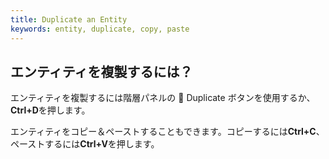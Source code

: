 ```yaml
---
title: Duplicate an Entity
keywords: entity, duplicate, copy, paste
---
```


## エンティティを複製するには？

エンティティを複製するには階層パネルの <span class="font-icon">&#57638;</span> Duplicate ボタンを使用するか、**Ctrl+D**を押します。

エンティティをコピー＆ペーストすることもできます。コピーするには**Ctrl+C**、ペーストするには**Ctrl+V**を押します。

